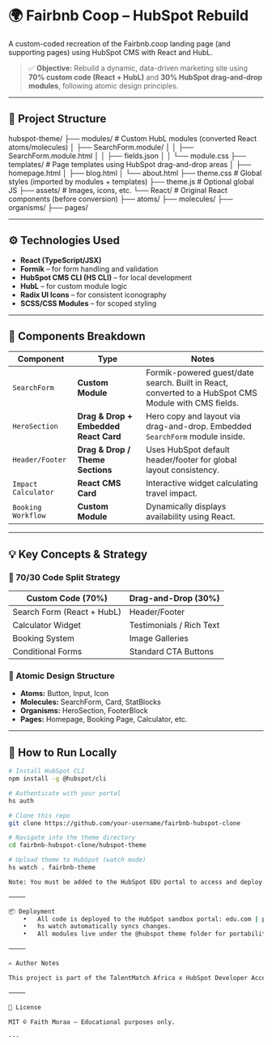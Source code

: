 # 🌍 Fairbnb Coop – HubSpot Rebuild

A custom-coded recreation of the Fairbnb.coop landing page (and supporting pages) using HubSpot CMS with React and HubL.

> ✅ **Objective:** Rebuild a dynamic, data-driven marketing site using **70% custom code (React + HubL)** and **30% HubSpot drag-and-drop modules**, following atomic design principles.

---

## 🚀 Project Structure

hubspot-theme/
├── modules/               # Custom HubL modules (converted React atoms/molecules)
│   ├── SearchForm.module/
│   │   ├── SearchForm.module.html
│   │   ├── fields.json
│   │   └── module.css
├── templates/             # Page templates using HubSpot drag-and-drop areas
│   ├── homepage.html
│   ├── blog.html
│   └── about.html
├── theme.css              # Global styles (imported by modules + templates)
├── theme.js               # Optional global JS
├── assets/                # Images, icons, etc.
└── React/                 # Original React components (before conversion)
├── atoms/
├── molecules/
├── organisms/
├── pages/

---

## ⚙️ Technologies Used

- **React (TypeScript/JSX)**
- **Formik** – for form handling and validation
- **HubSpot CMS CLI (HS CLI)** – for local development
- **HubL** – for custom module logic
- **Radix UI Icons** – for consistent iconography
- **SCSS/CSS Modules** – for scoped styling

---

## 🧱 Components Breakdown

| Component | Type | Notes |
|----------|------|-------|
| `SearchForm` | **Custom Module** | Formik-powered guest/date search. Built in React, converted to a HubSpot CMS Module with CMS fields. |
| `HeroSection` | **Drag & Drop + Embedded React Card** | Hero copy and layout via drag-and-drop. Embedded `SearchForm` module inside. |
| `Header/Footer` | **Drag & Drop / Theme Sections** | Uses HubSpot default header/footer for global layout consistency. |
| `Impact Calculator` | **React CMS Card** | Interactive widget calculating travel impact. |
| `Booking Workflow` | **Custom Module** | Dynamically displays availability using React. |

---

## 💡 Key Concepts & Strategy

### 🔁 70/30 Code Split Strategy

| Custom Code (70%) | Drag-and-Drop (30%) |
|-------------------|---------------------|
| Search Form (React + HubL) | Header/Footer |
| Calculator Widget | Testimonials / Rich Text |
| Booking System | Image Galleries |
| Conditional Forms | Standard CTA Buttons |

### 🧬 Atomic Design Structure

- **Atoms:** Button, Input, Icon
- **Molecules:** SearchForm, Card, StatBlocks
- **Organisms:** HeroSection, FooterBlock
- **Pages:** Homepage, Booking Page, Calculator, etc.

---

## 🚧 How to Run Locally

```bash
# Install HubSpot CLI
npm install -g @hubspot/cli

# Authenticate with your portal
hs auth

# Clone this repo
git clone https://github.com/your-username/fairbnb-hubspot-clone

# Navigate into the theme directory
cd fairbnb-hubspot-clone/hubspot-theme

# Upload theme to HubSpot (watch mode)
hs watch . fairbnb-theme

Note: You must be added to the HubSpot EDU portal to access and deploy.

⸻

📦 Deployment
	•	All code is deployed to the HubSpot sandbox portal: edu.com | portal ID: 47574277
	•	hs watch automatically syncs changes.
	•	All modules live under the @hubspot theme folder for portability.

⸻

✍️ Author Notes

This project is part of the TalentMatch Africa x HubSpot Developer Accelerator.

⸻

📝 License

MIT © Faith Moraa – Educational purposes only.

---